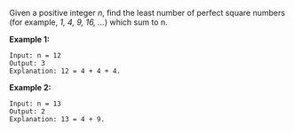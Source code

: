 Given a positive integer *n*, find the least number of perfect square numbers (for example, *1, 4, 9, 16, ...*) which sum to n.

**Example 1:**
```
Input: n = 12
Output: 3 
Explanation: 12 = 4 + 4 + 4.
```

**Example 2:**
```
Input: n = 13
Output: 2
Explanation: 13 = 4 + 9.
```